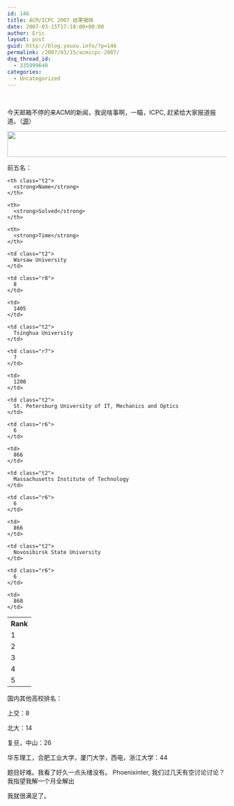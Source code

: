 ```yaml
---
id: 146
title: ACM/ICPC 2007 结果揭晓
date: 2007-03-15T17:18:00+00:00
author: Eric
layout: post
guid: http://blog.youxu.info/?p=146
permalink: /2007/03/15/acmicpc-2007/
dsq_thread_id:
  - 335999640
categories:
  - Uncategorized
---
```

&nbsp;
  
今天邮箱不停的来ACM的新闻，我说啥事啊，一瞄，ICPC, 赶紧给大家报道报道。（[源](http://icpc.baylor.edu/icpc/Finals/Scoreboard/Final/)）

 <img style="width: 540px; height: 59px;" src="http://icpc.baylor.edu/icpc/Finals/Scoreboard/Final/bannerA4.png" />

前五名：

<table cellspacing="0">
  <tr class="">
    <th>
      <strong>Rank</strong>
    </th>
    
    <th class="t2">
      <strong>Name</strong>
    </th>
    
    <th>
      <strong>Solved</strong>
    </th>
    
    <th>
      <strong>Time</strong>
    </th>
  </tr>
  
  <tr class="odd gold">
    <td class="t1">
      1
    </td>
    
    <td class="t2">
      Warsaw University
    </td>
    
    <td class="r8">
      8
    </td>
    
    <td>
      1405
    </td>
  </tr>
  
  <tr class="even gold">
    <td class="t1">
      2
    </td>
    
    <td class="t2">
      Tsinghua University
    </td>
    
    <td class="r7">
      7
    </td>
    
    <td>
      1200
    </td>
  </tr>
  
  <tr class="odd gold">
    <td class="t1">
      3
    </td>
    
    <td class="t2">
      St. Petersburg University of IT, Mechanics and Optics
    </td>
    
    <td class="r6">
      6
    </td>
    
    <td>
      866
    </td>
  </tr>
  
  <tr class="even gold">
    <td class="t1">
      4
    </td>
    
    <td class="t2">
      Massachusetts Institute of Technology
    </td>
    
    <td class="r6">
      6
    </td>
    
    <td>
      866
    </td>
  </tr>
  
  <tr class="odd silver">
    <td class="t1">
      5
    </td>
    
    <td class="t2">
      Novosibirsk State University
    </td>
    
    <td class="r6">
      6
    </td>
    
    <td>
      868
    </td>
  </tr>
</table>

国内其他高校排名：
  
上交：8
  
北大：14
  
复旦，中山：26
  
华东理工，合肥工业大学，厦门大学，西电，浙江大学：44 

题目好难。我看了好久一点头绪没有。 Phoenixinter, 我们过几天有空讨论讨论？ 我指望我解一个月全解出
  
我就很满足了。